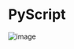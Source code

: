 # PyScript
![image](https://github.com/KawsarAhmad43/PyScript/assets/54704888/054e38c9-b2e3-4f17-b959-77be32c2202f)
